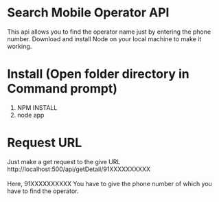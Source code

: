 # Search Mobile Operator API
This api allows you to find the operator name just by entering the phone number.
Download and install Node on your local machine to make it working.

# Install (Open folder directory in Command prompt)
1) NPM INSTALL
2) node app

# Request URL
Just make a get request to the give URL 
http://localhost:500/api/getDetail/91XXXXXXXXXX <br /><br/>
Here,
91XXXXXXXXXX You have to give the phone number of which you have to find the operator.

